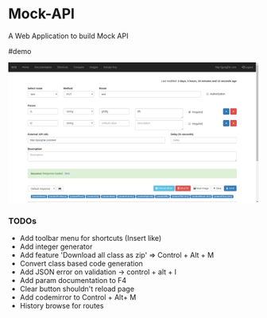 # Mock-API

A Web Application to build Mock API

#demo

![screenshot.png](https://raw.githubusercontent.com/theapache64/Mock-API/master/screenshot.png)


### TODOs

- Add toolbar menu for shortcuts (Insert like)
- Add integer generator
- Add feature 'Download all class as zip' => Control + Alt + M
- Convert class based code generation 
- Add JSON error on validation -> control + alt + l
- Add param documentation to F4
- Clear button shouldn't reload page
- Add codemirror to Control + Alt+ M
- History browse for routes
